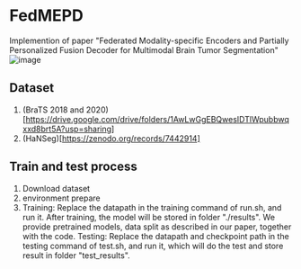 # FedMEPD

Implemention of paper "Federated Modality-specific Encoders and Partially Personalized Fusion Decoder for Multimodal Brain Tumor Segmentation"
![image](https://github.com/user-attachments/assets/7de88c25-8823-4c07-b774-d164a863fcc5)

## Dataset

1. (BraTS 2018 and 2020)[https://drive.google.com/drive/folders/1AwLwGgEBQwesIDTlWpubbwqxxd8brt5A?usp=sharing] 
2. (HaNSeg)[https://zenodo.org/records/7442914]

## Train and test process
1. Download dataset
2. environment prepare
3. Training: Replace the datapath in the training command of run.sh, and run it. After training, the model will be stored in folder "./results". We provide pretrained models, data split as described in our paper, together with the code.
Testing: Replace the datapath and checkpoint path in the testing command of test.sh, and run it, which will do the test and store result in folder "test_results".
